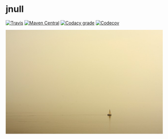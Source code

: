 jnull
=====

[![Travis](https://img.shields.io/travis/io7m/jnull.svg?style=flat-square)](https://travis-ci.org/io7m/jnull)
[![Maven Central](https://img.shields.io/maven-central/v/com.io7m.jnull/com.io7m.jnull.svg?style=flat-square)](http://search.maven.org/#search%7Cga%7C1%7Cg%3A%22com.io7m.jnull%22)
[![Codacy grade](https://img.shields.io/codacy/grade/5316f82c99f240a3b95cc9237e6b9316.svg?style=flat-square)](https://www.codacy.com/app/github_79/jnull)
[![Codecov](https://img.shields.io/codecov/c/github/io7m/jnull.svg?style=flat-square)](https://codecov.io/gh/io7m/jnull)

![jnull](./src/site/resources/jnull.jpg?raw=true)
